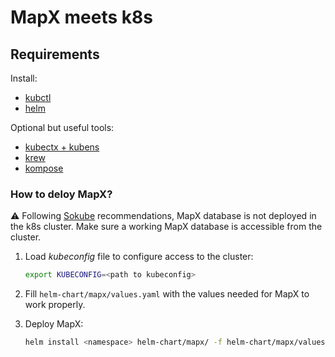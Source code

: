 # MapX meets k8s

## Requirements

Install:

- [kubctl](https://kubernetes.io/docs/tasks/tools/#kubectl)
- [helm](https://helm.sh/docs/intro/install/)

Optional but useful tools:

- [kubectx + kubens](https://github.com/ahmetb/kubectx#installation)
- [krew](https://krew.sigs.k8s.io/docs/user-guide/setup/install/)
- [kompose](https://kompose.io/installation/)

### How to deloy MapX?

⚠ Following [Sokube](https://www.sokube.io/en/home) recommendations, MapX database is not deployed in the k8s cluster. Make sure a working MapX database is accessible from the cluster.

1. Load _kubeconfig_ file to configure access to the cluster:

   ```sh
   export KUBECONFIG=<path to kubeconfig>
   ```

2. Fill `helm-chart/mapx/values.yaml` with the values needed for MapX to work properly.

3. Deploy MapX:

   ```sh
   helm install <namespace> helm-chart/mapx/ -f helm-chart/mapx/values.yaml
   ```
